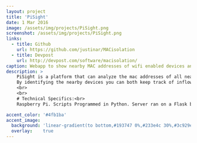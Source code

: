 ```yaml
---
layout: project
title: 'PiSight'
date: 1 Mar 2016
image: /assets/img/projects/PiSight.png
screenshot: /assets/img/projects/PiSight.png
links:
  - title: Github
    url: https://github.com/justinar/MACisolation
  - title: Devpost
    url: http://devpost.com/software/macisolation/
caption: Webapp to show nearby MAC addresses of wifi enabled devices and pinpoint their locations
description: >
    PiSight is a platform that can analyze the mac addresses of all nearby devices that are wifi enabled.<br>
    By identifying the nearby devices you can both keep track of inflow and outflow of individuals in networked locations. This is a cheap way for cities or governments to analyze secure locations in cases of emergencies. This technology also has the ability to triangulate locations of wifi enabled devices.
    <br>
    <br>
    # Technical Specifics:<br>
    Raspberry Pi. Scripts Programmed in Python. Server ran on a Flask backend with Python scripts to do calculations

accent_color: '#4fb1ba'
accent_image:
  background: 'linear-gradient(to bottom,#193747 0%,#233e4c 30%,#3c929e 50%,#d5d5d4 70%,#cdccc8 100%)'
  overlay:    true
---
```

